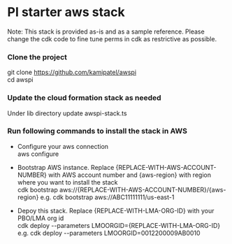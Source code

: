 # PI starter aws stack 
Note: This stack is provided as-is and as a sample reference. Please change the cdk code to fine tune perms in cdk as restrictive as possible. 

### Clone the project 
git clone https://github.com/kamipatel/awspi    
cd awspi  

### Update the cloud formation stack as needed 
Under lib directory update awspi-stack.ts

### Run following commands to install the stack in AWS   
- Configure your aws connection     
aws configure

- Bootstrap AWS instance. Replace {REPLACE-WITH-AWS-ACCOUNT-NUMBER} with AWS account number and {aws-region} with region where you want to install the stack     
cdk bootstrap aws://{REPLACE-WITH-AWS-ACCOUNT-NUMBER}/{aws-region}
e.g. cdk bootstrap aws://ABC11111111/us-east-1

- Depoy this stack. Replace {REPLACE-WITH-LMA-ORG-ID} with your PBO/LMA org id  
cdk deploy --parameters LMOORGID={REPLACE-WITH-LMA-ORG-ID}
e.g. cdk deploy --parameters LMOORGID=0012200009AB0010





